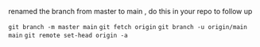 renamed the branch from master to main ,
do this in your repo to follow up 

`git branch -m master main` 
`git fetch origin` 
`git branch -u origin/main main` 
`git remote set-head origin -a`
